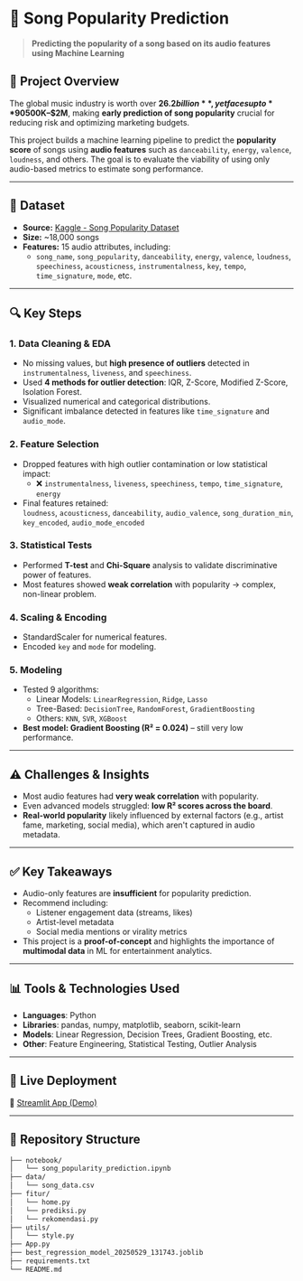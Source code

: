 # 🎵 Song Popularity Prediction

> **Predicting the popularity of a song based on its audio features using Machine Learning**

## 📌 Project Overview

The global music industry is worth over **$26.2 billion**, yet faces up to **90% failure rate** in launching new songs. Each artist investment ranges from **$500K–$2M**, making **early prediction of song popularity** crucial for reducing risk and optimizing marketing budgets.

This project builds a machine learning pipeline to predict the **popularity score** of songs using **audio features** such as `danceability`, `energy`, `valence`, `loudness`, and others. The goal is to evaluate the viability of using only audio-based metrics to estimate song performance.

---

## 📂 Dataset

- **Source:** [Kaggle - Song Popularity Dataset](https://www.kaggle.com/datasets/yasserh/song-popularity-dataset)
- **Size:** ~18,000 songs
- **Features:** 15 audio attributes, including:
  - `song_name`, `song_popularity`, `danceability`, `energy`, `valence`, `loudness`, `speechiness`, `acousticness`, `instrumentalness`, `key`, `tempo`, `time_signature`, `mode`, etc.

---

## 🔍 Key Steps

### 1. **Data Cleaning & EDA**
- No missing values, but **high presence of outliers** detected in `instrumentalness`, `liveness`, and `speechiness`.
- Used **4 methods for outlier detection**: IQR, Z-Score, Modified Z-Score, Isolation Forest.
- Visualized numerical and categorical distributions.
- Significant imbalance detected in features like `time_signature` and `audio_mode`.

### 2. **Feature Selection**
- Dropped features with high outlier contamination or low statistical impact:
  - ❌ `instrumentalness`, `liveness`, `speechiness`, `tempo`, `time_signature`, `energy`
- Final features retained:  
  `loudness`, `acousticness`, `danceability`, `audio_valence`, `song_duration_min`, `key_encoded`, `audio_mode_encoded`

### 3. **Statistical Tests**
- Performed **T-test** and **Chi-Square** analysis to validate discriminative power of features.
- Most features showed **weak correlation** with popularity → complex, non-linear problem.

### 4. **Scaling & Encoding**
- StandardScaler for numerical features.
- Encoded `key` and `mode` for modeling.


### 5. **Modeling**
- Tested 9 algorithms:
  - Linear Models: `LinearRegression`, `Ridge`, `Lasso`
  - Tree-Based: `DecisionTree`, `RandomForest`, `GradientBoosting`
  - Others: `KNN`, `SVR`, `XGBoost`
- **Best model: Gradient Boosting (R² = 0.024)** – still very low performance.

---

## ⚠️ Challenges & Insights

- Most audio features had **very weak correlation** with popularity.
- Even advanced models struggled: **low R² scores across the board**.
- **Real-world popularity** likely influenced by external factors (e.g., artist fame, marketing, social media), which aren't captured in audio metadata.

---

## ✅ Key Takeaways

- Audio-only features are **insufficient** for popularity prediction.
- Recommend including:
  - Listener engagement data (streams, likes)
  - Artist-level metadata
  - Social media mentions or virality metrics
- This project is a **proof-of-concept** and highlights the importance of **multimodal data** in ML for entertainment analytics.

---

## 📊 Tools & Technologies Used

- **Languages**: Python
- **Libraries**: pandas, numpy, matplotlib, seaborn, scikit-learn
- **Models**: Linear Regression, Decision Trees, Gradient Boosting, etc.
- **Other**: Feature Engineering, Statistical Testing, Outlier Analysis

---

## 🚀 Live Deployment

🔗 [Streamlit App (Demo)](https://song-popularity-prediction-kjn7fvlr4csrcjos44qmyz.streamlit.app/)  

---

## 📁 Repository Structure

```bash
├── notebook/
│   └── song_popularity_prediction.ipynb
├── data/
│   └── song_data.csv
├── fitur/
│   └── home.py
│   └── prediksi.py
│   └── rekomendasi.py
├── utils/
│   └── style.py
├── App.py
├── best_regression_model_20250529_131743.joblib
├── requirements.txt
└── README.md
